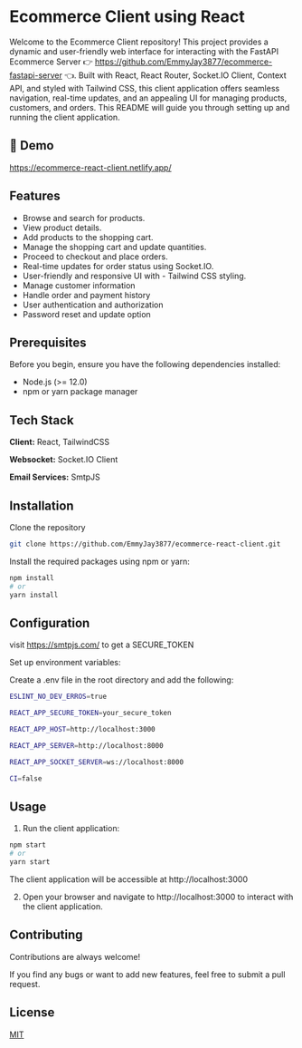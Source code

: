 
# Ecommerce Client using React

Welcome to the Ecommerce Client repository! This project provides a dynamic and user-friendly web interface for interacting with the FastAPI Ecommerce Server 👉 https://github.com/EmmyJay3877/ecommerce-fastapi-server 👈. Built with React, React Router, Socket.IO Client, Context API, and styled with Tailwind CSS, this client application offers seamless navigation, real-time updates, and an appealing UI for managing products, customers, and orders. This README will guide you through setting up and running the client application.

## 🚀 Demo

https://ecommerce-react-client.netlify.app/


## Features

- Browse and search for products.
- View product details.
- Add products to the shopping cart.
- Manage the shopping cart and update quantities.
- Proceed to checkout and place orders.
- Real-time updates for order status using Socket.IO.
- User-friendly and responsive UI with - Tailwind CSS styling.
- Manage customer information
- Handle order and payment history
- User authentication and authorization
- Password reset and update option


## Prerequisites

Before you begin, ensure you have the following dependencies installed:

- Node.js (>= 12.0)
- npm or yarn package manager
## Tech Stack

**Client:** React, TailwindCSS

**Websocket:** Socket.IO Client

**Email Services:** SmtpJS


## Installation

Clone the repository

```bash
git clone https://github.com/EmmyJay3877/ecommerce-react-client.git
```
    
Install the required packages using npm or yarn:

```bash
npm install
# or
yarn install

```
## Configuration

visit https://smtpjs.com/ to get a SECURE_TOKEN

Set up environment variables:

Create a .env file in the root directory and add the following:

```bash
ESLINT_NO_DEV_ERROS=true

REACT_APP_SECURE_TOKEN=your_secure_token

REACT_APP_HOST=http://localhost:3000

REACT_APP_SERVER=http://localhost:8000

REACT_APP_SOCKET_SERVER=ws://localhost:8000

CI=false
```
## Usage

1. Run the client application:

```bash
npm start
# or
yarn start
```

The client application will be accessible at http://localhost:3000

2. Open your browser and navigate to http://localhost:3000 to interact with the client application.



## Contributing

Contributions are always welcome!

If you find any bugs or want to add new features, feel free to submit a pull request.


## License

[MIT](https://choosealicense.com/licenses/mit/)


